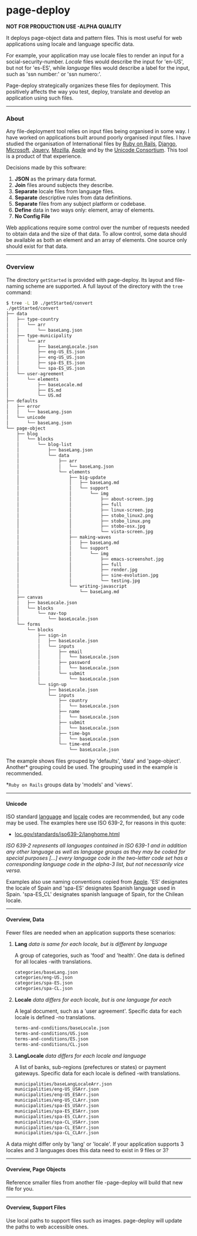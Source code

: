 page-deploy
===========

**NOT FOR PRODUCTION USE -ALPHA QUALITY**

It deploys page-object data and pattern files. This is most useful for web applications using locale and language specific data. 

For example, your application may use locale files to render an input for a social-security-number. _Locale_ files would describe the input for 'en-US', but not for 'es-ES', while _language_ files would describe a label for the input, such as 'ssn number:' or 'ssn numero:'.

Page-deploy strategically organizes these files for deployment. This positively affects the way you test, deploy, translate and develop an application using such files.

----------------------------------------------------------------------
### About

Any file-deployment tool relies on input files being organised in some way. I have worked on applications built around poorly organised input files. I have studied the organisation of International files by [Ruby on Rails][0], [Django][3], [Microsoft][4], [Jquery][6], [Mozilla][5], [Apple][10] and by the [Unicode Consortium][1]. This tool is a product of that experience. 

 Decisions made by this software:

 1. **JSON** as the primary data format.
 2. **Join** files around subjects they describe.
 3. **Separate** locale files from language files.
 4. **Separate** descriptive rules from data definitions.
 5. **Separate** files from any subject platform or codebase.
 6. **Define** data in two ways only: element, array of elements.
 7. **No Config File**


Web applications require some control over the number of requests needed to obtain data and the size of that data. To allow control, some data should be available as both an element and an array of elements. One source only should exist for that data.


[0]: http://guides.rubyonrails.org/v2.3.11/i18n.html             "ror"
[1]: http://www.unicode.org/repos/cldr-aux/json/22.1/        "unicode"
[2]: mailto:chris@bumblehead.com?subject=locale-converter      "chris"
[3]: docs.djangoproject.com/en/1.3/topics/i18n/localization/  "django"
[4]: msdn.microsoft.com/en-us/library/ff647353.aspx        "microsoft"
[5]: developer.mozilla.org/en-US/docs/Web_Localizability/Creating_localizable_web_applications        "mdn"
[6]: https://github.com/wikimedia/jquery.i18n/wiki/API        "jquery"
[7]: https://kuapay.com                                       "kuapay"


----------------------------------------------------------------------
### Overview


The directory `getStarted` is provided with page-deploy. Its layout and file-naming scheme are supported. A full layout of the directory with the `tree` command:
 
```bash
$ tree -L 10 ./getStarted/convert
./getStarted/convert
├── data
│   ├── type-country
│   │   └── arr
│   │       └── baseLang.json
│   ├── type-municipality
│   │   └── arr
│   │       ├── baseLangLocale.json
│   │       ├── eng-US_ES.json
│   │       ├── eng-US_US.json
│   │       ├── spa-ES_ES.json
│   │       └── spa-ES_US.json
│   └── user-agreement
│       └── elements
│           ├── baseLocale.md
│           ├── ES.md
│           └── US.md
├── defaults
│   ├── error
│   │   └── baseLang.json
│   └── unicode
│       └── baseLang.json
└── page-object
    ├── blog
    │   └── blocks
    │       └── blog-list
    │           ├── baseLang.json
    │           └── data
    │               ├── arr
    │               │   └── baseLang.json
    │               └── elements
    │                   ├── big-update
    │                   │   ├── baseLang.md
    │                   │   └── support
    │                   │       └── img
    │                   │           ├── about-screen.jpg
    │                   │           ├── full
    │                   │           ├── linux-screen.jpg
    │                   │           ├── stobo_linux2.png
    │                   │           ├── stobo_linux.png
    │                   │           ├── stobo-osx.jpg
    │                   │           └── vista-screen.jpg
    │                   ├── making-waves
    │                   │   ├── baseLang.md
    │                   │   └── support
    │                   │       └── img
    │                   │           ├── emacs-screenshot.jpg
    │                   │           ├── full
    │                   │           ├── render.jpg
    │                   │           ├── sine-evolution.jpg
    │                   │           └── testing.jpg
    │                   └── writing-javascript
    │                       └── baseLang.md
    ├── canvas
    │   ├── baseLocale.json
    │   └── blocks
    │       └── nav-top
    │           └── baseLocale.json
    └── forms
        └── blocks
            ├── sign-in
            │   ├── baseLocale.json
            │   └── inputs
            │       ├── email
            │       │   └── baseLocale.json
            │       ├── password
            │       │   └── baseLocale.json
            │       └── submit
            │           └── baseLocale.json
            └── sign-up
                ├── baseLocale.json
                └── inputs
                    ├── country
                    │   └── baseLocale.json
                    ├── name
                    │   └── baseLocale.json
                    ├── submit
                    │   └── baseLocale.json
                    ├── time-bgn
                    │   └── baseLocale.json
                    └── time-end
                        └── baseLocale.json
```


The example shows files grouped by 'defaults', 'data' and 'page-object'. Another* grouping could be used. The grouping used in the example is recommended.


*`Ruby on Rails` groups data by 'models' and 'views'.


----------------------------------------------------------------------
#### Unicode

ISO standard [language][9] and [locale][9] codes are recommended, but any code may be used. The examples here use ISO 639-2, for reasons in this quote: 

 * [loc.gov/standards/iso639-2/langhome.html][66]
 
 _ISO 639-2 represents all languages contained in ISO 639-1 and in addition any other language as well as language groups as they may be coded for special purposes [...] every language code in the two-letter code set has a corresponding language code in the alpha-3 list, but not necessarily vice versa._


Examples also use naming conventions copied from [Apple][10]. 'ES' designates the locale of Spain and 'spa-ES' designates Spanish language used in Spain. 'spa-ES_CL' designates spanish language of Spain, for the Chilean locale.


[8]: http://www.iso.org/iso/country_names_and_code_elements_txt "iso country"
[9]: http://www.loc.gov/standards/iso639-2/ISO-639-2_8859-1.txt "iso lang"
[10]: http://developer.apple.com/library/ios/#documentation/MacOSX/Conceptual/BPInternational/Articles/LanguageDesignations.html#//apple_ref/doc/uid/20002144-SW3 "apple lang-locale"
[66]: http://www.loc.gov/standards/iso639-2/langhome.html


----------------------------------------------------------------------
#### Overview, Data

Fewer files are needed when an application supports these scenarios:

 1. **Lang**
    _data is same for each locale, but is different by language_
    
    A group of categories, such as 'food' and 'health'. One data is defined for all locales -with translations.        

      ```bash
      categories/baseLang.json
      categories/eng-US.json
      categories/spa-ES.json
      categories/spa-CL.json
      ```

 2. **Locale**
    _data differs for each locale, but is one language for each_
    
    A legal document, such as a 'user agreement'. Specific data for each locale is defined -no translations.

      ```bash
      terms-and-conditions/baseLocale.json
      terms-and-conditions/US.json
      terms-and-conditions/ES.json
      terms-and-conditions/CL.json
      ```

 3. **LangLocale**
    _data differs for each locale and language_
    
    A list of banks, sub-regions (prefectures or states) or payment gateways. Specific data for each locale is defined -with translations.    

      ```bash
      municipalities/baseLangLocaleArr.json
      municipalities/eng-US_USArr.json
      municipalities/eng-US_ESArr.json
      municipalities/eng-US_CLArr.json
      municipalities/spa-ES_USArr.json
      municipalities/spa-ES_ESArr.json
      municipalities/spa-ES_CLArr.json
      municipalities/spa-CL_USArr.json
      municipalities/spa-CL_ESArr.json
      municipalities/spa-CL_CLArr.json
      ```

A data might differ only by 'lang' or 'locale'. If your application supports 3 locales and 3 languages does this data need to exist in 9 files or 3?




----------------------------------------------------------------------
#### Overview, Page Objects

Reference smaller files from another file -page-deploy will build that new file for you. 


----------------------------------------------------------------------
#### Overview, Support Files

Use local paths to support files such as images. page-deploy will update the paths to web accessible ones.
